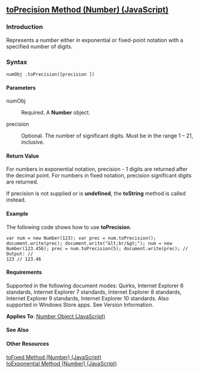 ## [toPrecision Method (Number) (JavaScript)](toPrecision-Method__Number.html)

### Introduction 

 Represents a number either in exponential or fixed-point notation with a specified number of digits.

### Syntax 

```
numObj .toPrecision([precision ])
```

#### Parameters 

<div id="sectionSection0" class="section" name="collapseableSection" style="" expanded="true">
  <dl class="authored">
    <dt>
      <span class="parameter" sdata="paramReference" xmlns:util="util">numObj</span>
    </dt>
    <dd>
      <p xmlns:util="util">
        Required. A <b>Number</b> object.
      </p>
    </dd>
    <dt>
      <span class="parameter" sdata="paramReference" xmlns:util="util">precision</span>
    </dt>
    <dd>
      <p xmlns:util="util">
        Optional. The number of significant digits. Must be in the range 1 &#8211; 21, inclusive.
      </p>
    </dd>
  </dl>
</div>

#### Return Value 

<div id="returnValueSection" class="section" name="collapseableSection" style="">
  <p xmlns:util="util">
    For numbers in exponential notation, <span class="parameter" sdata="paramReference">precision</span> - 1 digits are returned after the decimal point. For numbers in fixed notation, <span class=
    "parameter" sdata="paramReference">precision</span> significant digits are returned.
  </p>
  <p xmlns:util="util">
    If <span class="parameter" sdata="paramReference">precision</span> is not supplied or is <b>undefined</b>, the <b>toString</b> method is called instead.
  </p>
</div>

#### Example 

<p xmlns:util="util">
  The following code shows how to use <b>toPrecision</b>.
</p>

```
var num = new Number(123); var prec = num.toPrecision(); document.write(prec); document.write("&lt;br/&gt;"); num = new Number(123.456); prec = num.toPrecision(5); document.write(prec); // Output: //
123 // 123.46
```

#### Requirements 

<div id="requirementsTitleSection" class="section" name="collapseableSection" style="">
  <p xmlns:util="util"></p>
  <p>
    Supported in the following document modes: Quirks, Internet Explorer 6 standards, Internet Explorer 7 standards, Internet Explorer 8 standards, Internet Explorer 9 standards, Internet Explorer 10
    standards. Also supported in Windows Store apps. See Version Information.
  </p>
  <p xmlns:util="util">
    <b>Applies To</b>: <span sdata="link"><a href="76e87c37-cf6c-46cc-bafa-04be1fe3d78d.htm">Number Object (JavaScript)</a></span>
  </p>
</div>

#### See Also 

<div id="seeAlsoSection" class="section" name="collapseableSection" style="">
  <h4 class="subHeading">
    Other Resources
  </h4>
  <div class="seeAlsoStyle">
    <span sdata="link" xmlns:util="util"><a href="b5f03400-865e-4ab2-818c-f734c0f6d6f0.htm">toFixed Method (Number) (JavaScript)</a></span>
  </div>
  <div class="seeAlsoStyle">
    <span sdata="link" xmlns:util="util"><a href="7c4a6d84-3c1f-4cc4-a67d-7753e5d4ed66.htm">toExponential Method (Number) (JavaScript)</a></span>
  </div>
</div>

